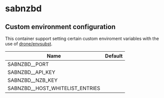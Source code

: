 # sabnzbd

## Custom environment configuration

This container support setting certain custom enviroment variables with the use of [drone/envsubst](https://github.com/drone/envsubst).

| Name                            | Default |
|---------------------------------|---------|
| SABNZBD__PORT                   |         |
| SABNZBD__API_KEY                |         |
| SABNZBD__NZB_KEY                |         |
| SABNZBD__HOST_WHITELIST_ENTRIES |         |
